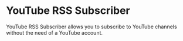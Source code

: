 # YouTube RSS Subscriber

YouTube RSS Subscriber allows you to subscribe to YouTube channels without the
need of a YouTube account.
